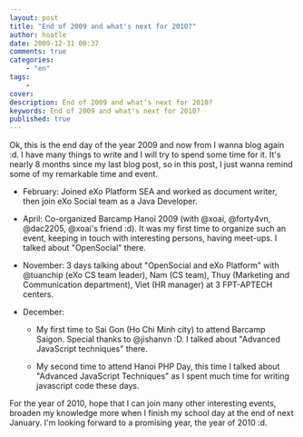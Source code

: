 ```yaml
---
layout: post
title: "End of 2009 and what's next for 2010?"
author: hoatle
date: 2009-12-31 00:37
comments: true
categories:
    - "en"
tags:
    -
cover:
description: End of 2009 and what's next for 2010?
keywords: End of 2009 and what's next for 2010?
published: true
---
```


Ok, this is the end day of the year 2009 and now from I wanna blog again :d. I have many things to
write and I will try to spend some time for it. It's nearly 8 months since my last blog post, so in
this post, I just wanna remind some of my remarkable time and event.

<!-- more -->

- February: Joined eXo Platform SEA and worked as document writer, then join eXo Social team as
a Java Developer.

- April: Co-organized Barcamp Hanoi 2009 (with @xoai, @forty4vn, @dac2205, @xoai's friend :d). It
was my first time to organize such an event, keeping in touch with interesting persons,
having meet-ups. I talked about "OpenSocial" there.

- November: 3 days talking about "OpenSocial and eXo Platform" with @tuanchip (eXo CS team leader),
Nam (CS team), Thuy (Marketing and Communication department), Viet (HR manager) at 3 FPT-APTECH
centers.

- December:

    + My first time to Sai Gon (Ho Chi Minh city) to attend Barcamp Saigon. Special thanks to
      @jishanvn :D. I talked about "Advanced JavaScript techniques" there.

    + My second time to attend Hanoi PHP Day, this time I talked about "Advanced JavaScript
      Techniques" as I spent much time for writing javascript code these days.

For the year of 2010, hope that I can join many other interesting events, broaden my knowledge more
when I finish my school day at the end of next January. I'm looking forward to a promising year,
the year of 2010 :d.
